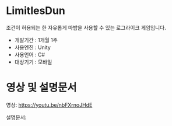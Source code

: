 # LimitlesDun
조건이 허용되는 한 자유롭게 마밥을 사용할 수 있는 로그라이크 게임입니다.

* 개발기간 : 1개월 1주<br/>
* 사용엔진 : Unity<br/>
* 사용언어 : C#<br/>
* 대상기기 : 모바일<br/>

# 영상 및 설명문서
영상: https://youtu.be/nbFXrnoJHdE

설명문서: 

